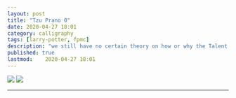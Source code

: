 ```yaml
---
layout: post
title: "Tzu Prano 0"
date: 2020-04-27 18:01
category: calligraphy
tags: [larry-potter, fpmc]
description: "we still have no certain theory on how or why the Talent manifests"
published: true
lastmod:	2020-04-27 18:01
---
```


<img src="{{ site.url }}/assets/img/tzuPrano-0.jpg" />

<img src="{{ site.url }}/assets/img/tzuPrano-external.jpg" maxwidth="1000" />

*****

